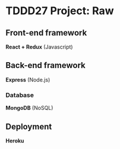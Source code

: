 # TDDD27 Project: Raw
## Front-end framework
**React + Redux** (Javascript)


## Back-end framework
**Express** (Node.js)

### Database
**MongoDB** (NoSQL)


## Deployment
**Heroku**

